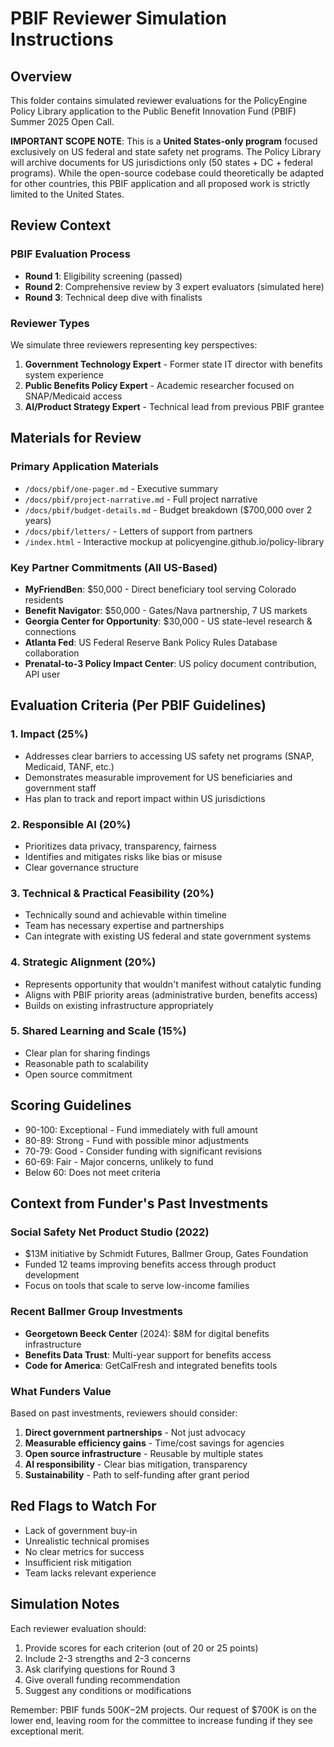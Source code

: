 # PBIF Reviewer Simulation Instructions

## Overview
This folder contains simulated reviewer evaluations for the PolicyEngine Policy Library application to the Public Benefit Innovation Fund (PBIF) Summer 2025 Open Call.

**IMPORTANT SCOPE NOTE**: This is a **United States-only program** focused exclusively on US federal and state safety net programs. The Policy Library will archive documents for US jurisdictions only (50 states + DC + federal programs). While the open-source codebase could theoretically be adapted for other countries, this PBIF application and all proposed work is strictly limited to the United States.

## Review Context

### PBIF Evaluation Process
- **Round 1**: Eligibility screening (passed)
- **Round 2**: Comprehensive review by 3 expert evaluators (simulated here)
- **Round 3**: Technical deep dive with finalists

### Reviewer Types
We simulate three reviewers representing key perspectives:
1. **Government Technology Expert** - Former state IT director with benefits system experience
2. **Public Benefits Policy Expert** - Academic researcher focused on SNAP/Medicaid access
3. **AI/Product Strategy Expert** - Technical lead from previous PBIF grantee

## Materials for Review

### Primary Application Materials
- `/docs/pbif/one-pager.md` - Executive summary
- `/docs/pbif/project-narrative.md` - Full project narrative
- `/docs/pbif/budget-details.md` - Budget breakdown ($700,000 over 2 years)
- `/docs/pbif/letters/` - Letters of support from partners
- `/index.html` - Interactive mockup at policyengine.github.io/policy-library

### Key Partner Commitments (All US-Based)
- **MyFriendBen**: $50,000 - Direct beneficiary tool serving Colorado residents
- **Benefit Navigator**: $50,000 - Gates/Nava partnership, 7 US markets
- **Georgia Center for Opportunity**: $30,000 - US state-level research & connections
- **Atlanta Fed**: US Federal Reserve Bank Policy Rules Database collaboration
- **Prenatal-to-3 Policy Impact Center**: US policy document contribution, API user

## Evaluation Criteria (Per PBIF Guidelines)

### 1. Impact (25%)
- Addresses clear barriers to accessing US safety net programs (SNAP, Medicaid, TANF, etc.)
- Demonstrates measurable improvement for US beneficiaries and government staff
- Has plan to track and report impact within US jurisdictions

### 2. Responsible AI (20%)
- Prioritizes data privacy, transparency, fairness
- Identifies and mitigates risks like bias or misuse
- Clear governance structure

### 3. Technical & Practical Feasibility (20%)
- Technically sound and achievable within timeline
- Team has necessary expertise and partnerships
- Can integrate with existing US federal and state government systems

### 4. Strategic Alignment (20%)
- Represents opportunity that wouldn't manifest without catalytic funding
- Aligns with PBIF priority areas (administrative burden, benefits access)
- Builds on existing infrastructure appropriately

### 5. Shared Learning and Scale (15%)
- Clear plan for sharing findings
- Reasonable path to scalability
- Open source commitment

## Scoring Guidelines
- 90-100: Exceptional - Fund immediately with full amount
- 80-89: Strong - Fund with possible minor adjustments
- 70-79: Good - Consider funding with significant revisions
- 60-69: Fair - Major concerns, unlikely to fund
- Below 60: Does not meet criteria

## Context from Funder's Past Investments

### Social Safety Net Product Studio (2022)
- $13M initiative by Schmidt Futures, Ballmer Group, Gates Foundation
- Funded 12 teams improving benefits access through product development
- Focus on tools that scale to serve low-income families

### Recent Ballmer Group Investments
- **Georgetown Beeck Center** (2024): $8M for digital benefits infrastructure
- **Benefits Data Trust**: Multi-year support for benefits access
- **Code for America**: GetCalFresh and integrated benefits tools

### What Funders Value
Based on past investments, reviewers should consider:
1. **Direct government partnerships** - Not just advocacy
2. **Measurable efficiency gains** - Time/cost savings for agencies
3. **Open source infrastructure** - Reusable by multiple states
4. **AI responsibility** - Clear bias mitigation, transparency
5. **Sustainability** - Path to self-funding after grant period

## Red Flags to Watch For
- Lack of government buy-in
- Unrealistic technical promises
- No clear metrics for success
- Insufficient risk mitigation
- Team lacks relevant experience

## Simulation Notes
Each reviewer evaluation should:
1. Provide scores for each criterion (out of 20 or 25 points)
2. Include 2-3 strengths and 2-3 concerns
3. Ask clarifying questions for Round 3
4. Give overall funding recommendation
5. Suggest any conditions or modifications

Remember: PBIF funds $500K-$2M projects. Our request of $700K is on the lower end, leaving room for the committee to increase funding if they see exceptional merit.